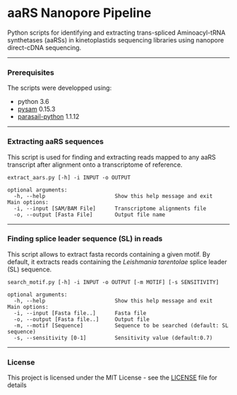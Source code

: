 # aaRS Nanopore Pipeline
Python scripts for identifying and extracting trans-spliced Aminoacyl-tRNA synthetases (aaRSs) in kinetoplastids sequencing libraries using nanopore direct-cDNA sequencing.

___

### Prerequisites

The scripts were developped using:
- python 3.6 
- [pysam](https://pysam.readthedocs.io/en/latest/index.html) 0.15.3
- [parasail-python](https://github.com/jeffdaily/parasail-python) 1.1.12

____


### Extracting aaRS sequences

This script is used for finding and extracting reads mapped to any aaRS transcript after alignment onto a transcriptome of reference.

```
extract_aars.py [-h] -i INPUT -o OUTPUT

optional arguments:
  -h, --help                      Show this help message and exit
Main options:
  -i, --input [SAM/BAM File]      Transcriptome alignments file
  -o, --output [Fasta File]       Output file name
```

___

### Finding splice leader sequence (SL) in reads
This script allows to extract fasta records containing a given motif. By default, it extracts reads containing the *Leishmania tarentolae* splice leader (SL) sequence.
```
search_motif.py [-h] -i INPUT -o OUTPUT [-m MOTIF] [-s SENSITIVITY]

optional arguments:
  -h, --help                      Show this help message and exit
Main options:
  -i, --input [Fasta file..]      Fasta file
  -o, --output [Fasta file..]     Output file 
  -m, --motif [Sequence]          Sequence to be searched (default: SL sequence)
  -s, --sensitivity [0-1]         Sensitivity value (default:0.7)
```

___

### License
This project is licensed under the MIT License - see the [LICENSE](https://github.com/FlorianBrnrd/aars-nanopore-pipeline/blob/main/LICENSE) file for details

